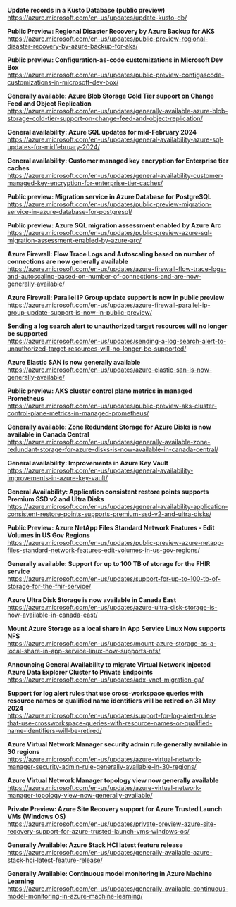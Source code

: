 **Update records in a Kusto Database (public preview)**  
https://azure.microsoft.com/en-us/updates/update-kusto-db/


**Public Preview: Regional Disaster Recovery by Azure Backup for AKS**  
https://azure.microsoft.com/en-us/updates/public-preview-regional-disaster-recovery-by-azure-backup-for-aks/


**Public preview: Configuration-as-code customizations in Microsoft Dev Box**  
https://azure.microsoft.com/en-us/updates/public-preview-configascode-customizations-in-microsoft-dev-box/


**Generally available: Azure Blob Storage Cold Tier support on Change Feed and Object Replication**  
https://azure.microsoft.com/en-us/updates/generally-available-azure-blob-storage-cold-tier-support-on-change-feed-and-object-replication/


**General availability: Azure SQL updates for mid-February 2024**  
https://azure.microsoft.com/en-us/updates/general-availability-azure-sql-updates-for-midfebruary-2024/


**General availability: Customer managed key encryption for Enterprise tier caches**  
https://azure.microsoft.com/en-us/updates/general-availability-customer-managed-key-encryption-for-enterprise-tier-caches/


**Public preview: Migration service in Azure Database for PostgreSQL**  
https://azure.microsoft.com/en-us/updates/public-preview-migration-service-in-azure-database-for-postgresql/


**Public preview: Azure SQL migration assessment enabled by Azure Arc**  
https://azure.microsoft.com/en-us/updates/public-preview-azure-sql-migration-assessment-enabled-by-azure-arc/


**Azure Firewall: Flow Trace Logs and Autoscaling based on number of connections are now generally available**  
https://azure.microsoft.com/en-us/updates/azure-firewall-flow-trace-logs-and-autoscaling-based-on-number-of-connections-and-are-now-generally-available/


**Azure Firewall: Parallel IP Group update support is now in public preview**  
https://azure.microsoft.com/en-us/updates/azure-firewall-parallel-ip-group-update-support-is-now-in-public-preview/


**Sending a log search alert to unauthorized target resources will no longer be supported**  
https://azure.microsoft.com/en-us/updates/sending-a-log-search-alert-to-unauthorized-target-resources-will-no-longer-be-supported/


**Azure Elastic SAN is now generally available**  
https://azure.microsoft.com/en-us/updates/azure-elastic-san-is-now-generally-available/


**Public preview: AKS cluster control plane metrics in managed Prometheus**  
https://azure.microsoft.com/en-us/updates/public-preview-aks-cluster-control-plane-metrics-in-managed-prometheus/


**Generally available: Zone Redundant Storage for Azure Disks is now available in Canada Central**  
https://azure.microsoft.com/en-us/updates/generally-available-zone-redundant-storage-for-azure-disks-is-now-available-in-canada-central/


**General availability: Improvements in Azure Key Vault**  
https://azure.microsoft.com/en-us/updates/general-availability-improvements-in-azure-key-vault/


**General Availability: Application consistent restore points supports Premium SSD v2 and Ultra Disks**  
https://azure.microsoft.com/en-us/updates/general-availability-application-consistent-restore-points-supports-premium-ssd-v2-and-ultra-disks/


**Public Preview: Azure NetApp Files Standard Network Features - Edit Volumes in US Gov Regions**  
https://azure.microsoft.com/en-us/updates/public-preview-azure-netapp-files-standard-network-features-edit-volumes-in-us-gov-regions/


**Generally available: Support for up to 100 TB of storage for the FHIR service**  
https://azure.microsoft.com/en-us/updates/support-for-up-to-100-tb-of-storage-for-the-fhir-service/


**Azure Ultra Disk Storage is now available in Canada East**  
https://azure.microsoft.com/en-us/updates/azure-ultra-disk-storage-is-now-available-in-canada-east/


**Mount Azure Storage as a local share in App Service Linux Now supports NFS**  
https://azure.microsoft.com/en-us/updates/mount-azure-storage-as-a-local-share-in-app-service-linux-now-supports-nfs/


**Announcing General Availability to migrate Virtual Network injected Azure Data Explorer Cluster to Private Endpoints**  
https://azure.microsoft.com/en-us/updates/adx-vnet-migration-ga/


**Support for log alert rules that use cross-workspace queries with resource names or qualified name identifiers will be retired on 31 May 2024**  
https://azure.microsoft.com/en-us/updates/support-for-log-alert-rules-that-use-crossworkspace-queries-with-resource-names-or-qualified-name-identifiers-will-be-retired/


**Azure Virtual Network Manager security admin rule generally available in 30 regions**  
https://azure.microsoft.com/en-us/updates/azure-virtual-network-manager-security-admin-rule-generally-available-in-30-regions/


**Azure Virtual Network Manager topology view now generally available**  
https://azure.microsoft.com/en-us/updates/azure-virtual-network-manager-topology-view-now-generally-available/


**Private Preview: Azure Site Recovery support for Azure Trusted Launch VMs (Windows OS)**  
https://azure.microsoft.com/en-us/updates/private-preview-azure-site-recovery-support-for-azure-trusted-launch-vms-windows-os/


**Generally Available: Azure Stack HCI latest feature release**  
https://azure.microsoft.com/en-us/updates/generally-available-azure-stack-hci-latest-feature-release/


**Generally Available: Continuous model monitoring in Azure Machine Learning**  
https://azure.microsoft.com/en-us/updates/generally-available-continuous-model-monitoring-in-azure-machine-learning/



